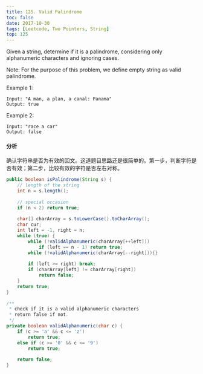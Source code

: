 ```yaml
---
title: 125. Valid Palindrome
toc: false
date: 2017-10-30
tags: [Leetcode, Two Pointers, String]
top: 125
---
```



Given a string, determine if it is a palindrome, considering only alphanumeric characters and ignoring cases.

Note: For the purpose of this problem, we define empty string as valid palindrome.

Example 1:

```
Input: "A man, a plan, a canal: Panama"
Output: true
```

Example 2:

```
Input: "race a car"
Output: false
```


#### 分析

确认字符串是否为有效的回文。这道题目思路还是很简单的。第一步，判断字符是否有效；第二步，比较有效的字符是否左右对称。

```Java
public boolean isPalindrome(String s) {
    // length of the string
    int n = s.length();
    
    // special occasion
    if (n < 2) return true;
    
    char[] charArray = s.toLowerCase().toCharArray();
    char cur;
    int left = -1, right = n;
    while (true) {
        while (!validAlphanumeric(charArray[++left]))
            if (left == n - 1) return true;
        while (!validAlphanumeric(charArray[--right])){}
        
        if (left >= right) break;
        if (charArray[left] != charArray[right])
            return false;
    }
    return true;
}
    
/**
 * check if it is a valid alphanumeric characters
 * return false if not.
 */
private boolean validAlphanumeric(char c) {
    if (c >= 'a' && c <= 'z') 
        return true;
    else if (c >= '0' && c <= '9')
        return true;
    
    return false;   
}
```